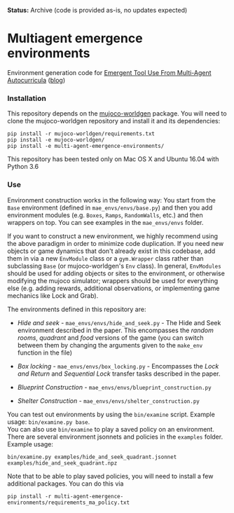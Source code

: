 **Status:** Archive (code is provided as-is, no updates expected)

# Multiagent emergence environments
Environment generation code for [Emergent Tool Use From Multi-Agent Autocurricula](https://arxiv.org/abs/1909.07528) ([blog](https://openai.com/blog/emergent-tool-use/))

### Installation
This repository depends on the [mujoco-worldgen](https://github.com/openai/mujoco-worldgen) package. You will need to clone the mujoco-worldgen repository and install it and its dependencies:
```
pip install -r mujoco-worldgen/requirements.txt
pip install -e mujoco-worldgen/
pip install -e multi-agent-emergence-environments/
```

This repository has been tested only on Mac OS X and Ubuntu 16.04 with Python 3.6

### Use

Environment construction works in the following way: You start from the `Base` environment (defined in `mae_envs/envs/base.py`) and then you add environment modules (e.g. `Boxes`, `Ramps`, `RandomWalls`, etc.) and then wrappers on top. You can see examples in the `mae_envs/envs` folder.

If you want to construct a new environment, we highly recommend using the above paradigm in order to minimize code duplication. If you need new objects or game dynamics that don't already exist in this codebase, add them in via a new `EnvModule` class or a `gym.Wrapper` class rather than subclassing `Base` (or mujoco-worldgen's `Env` class). In general, `EnvModules` should be used for adding objects or sites to the environment, or otherwise modifying the mujoco simulator; wrappers should be used for everything else (e.g. adding rewards, additional observations, or implementing game mechanics like Lock and Grab).

The environments defined in this repository are: 

* *Hide and seek* - `mae_envs/envs/hide_and_seek.py` - The Hide and Seek environment described in the paper. This encompasses the *random rooms*, *quadrant* and *food* versions of the game (you can switch between them by changing the arguments given to the `make_env` function in the file) 

* *Box locking* - `mae_envs/envs/box_locking.py` - Encompasses the *Lock and Return* and *Sequential Lock* transfer tasks described in the paper. 

* *Blueprint Construction* - `mae_envs/envs/blueprint_construction.py` 

* *Shelter Construction* - `mae_envs/envs/shelter_construction.py`

You can test out environments by using the `bin/examine` script. Example usage: `bin/examine.py base`. \
You can also use `bin/examine` to play a saved policy on an environment. There are several environment jsonnets and policies in the `examples` folder. Example usage:

```bin/examine.py examples/hide_and_seek_quadrant.jsonnet examples/hide_and_seek_quadrant.npz``` 

Note that to be able to play saved policies, you will need to install a few additional packages. You can do this via

`pip install -r multi-agent-emergence-environments/requirements_ma_policy.txt`
